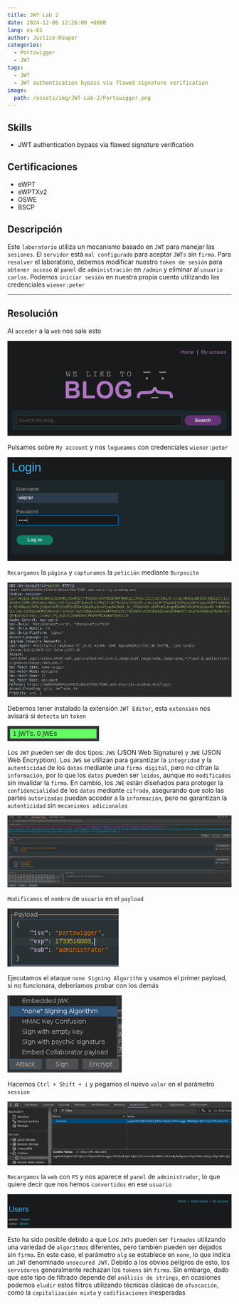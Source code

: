 ```yaml
---
title: JWT Lab 2
date: 2024-12-06 12:26:00 +0800
lang: es-ES
author: Justice-Reaper
categories:
  - Portswigger
  - JWT
tags:
  - JWT
  - JWT authentication bypass via flawed signature verification
image:
  path: /assets/img/JWT-Lab-2/Portswigger.png
---
```


## Skills

- JWT authentication bypass via flawed signature verification

## Certificaciones

- eWPT
- eWPTXv2
- OSWE
- BSCP
  
## Descripción

Este `laboratorio` utiliza un mecanismo basado en `JWT` para manejar las `sesiones`. El `servidor` está `mal configurado` para aceptar `JWTs` sin `firma`. Para `resolver` el laboratorio, debemos modificar nuestro `token de sesión` para `obtener acceso` al `panel` de `administración` en `/admin` y eliminar al `usuario` `carlos`. Podemos `iniciar sesión` en nuestra propia cuenta utilizando las credenciales `wiener:peter`

---
## Resolución

Al `acceder` a la `web` nos sale esto

![](/assets/img/JWT-Lab-2/image_1.png)

Pulsamos sobre `My account` y nos `logueamos` con credenciales `wiener:peter`

![](/assets/img/JWT-Lab-2/image_2.png)

`Recargamos` la `página` y `capturamos` la `petición` mediante `Burpsuite`

![](/assets/img/JWT-Lab-2/image_3.png)

Debemos tener instalado la extensión `JWT Editor`, esta `extensión` nos avisará si `detecta` un `token`

![](/assets/img/JWT-Lab-2/image_4.png)

Los `JWT` pueden ser de dos tipos: `JWS` (JSON Web Signature) y `JWE` (JSON Web Encryption). Los `JWS` se utilizan para garantizar la `integridad` y la `autenticidad` de los `datos` mediante una `firma digital`, pero no cifran la `información`, por lo que los `datos` pueden ser `leídos`, aunque no `modificados` sin invalidar la `firma`. En cambio, los `JWE` están diseñados para proteger la `confidencialidad` de los `datos` mediante `cifrado`, asegurando que solo las partes `autorizadas` puedan acceder a la `información`, pero no garantizan la `autenticidad` sin `mecanismos adicionales`

![](/assets/img/JWT-Lab-2/image_5.png)

`Modificamos` el `nombre` de `usuario` en el `payload`

![](/assets/img/JWT-Lab-2/image_6.png)

Ejecutamos el ataque `none Signing Algorithm` y usamos el primer payload, si no funcionara, deberíamos probar con los demás

![](/assets/img/JWT-Lab-2/image_7.png)

Hacemos `Ctrl + Shift + i` y pegamos el nuevo `valor` en el parámetro `session`

![](/assets/img/JWT-Lab-2/image_8.png)

`Recargamos` la `web` con `F5` y nos aparece el `panel` de `administrador`, lo que quiere decir que nos hemos `convertidos` en ese `usuario`

![](/assets/img/JWT-Lab-2/image_9.png)

Esto ha sido posible debido a que Los `JWTs` pueden ser `firmados` utilizando una variedad de `algoritmos` diferentes, pero también pueden ser dejados sin `firma`. En este caso, el parámetro `alg` se establece en `none`, lo que indica un `JWT` denominado `unsecured JWT`. Debido a los obvios peligros de esto, los `servidores` generalmente rechazan los `tokens` sin `firma`. Sin embargo, dado que este tipo de filtrado depende del `análisis de strings`, en ocasiones podemos `eludir` estos filtros utilizando técnicas clásicas de `ofuscación`, como la `capitalización mixta` y `codificaciones` inesperadas
